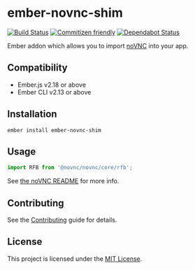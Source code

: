 # ember-novnc-shim

[![Build Status](https://travis-ci.org/omghax/ember-novnc-shim.svg?branch=master)](https://travis-ci.org/omghax/ember-novnc-shim)
[![Commitizen friendly](https://img.shields.io/badge/commitizen-friendly-brightgreen.svg)](http://commitizen.github.io/cz-cli/)
[![Dependabot Status](https://api.dependabot.com/badges/status?host=github&repo=omghax/ember-novnc-shim)](https://dependabot.com)

Ember addon which allows you to import [noVNC](https://github.com/novnc/noVNC) into your app.

## Compatibility

- Ember.js v2.18 or above
- Ember CLI v2.13 or above

## Installation

```
ember install ember-novnc-shim
```

## Usage

```js
import RFB from '@novnc/novnc/core/rfb';
```

See [the noVNC README](https://github.com/novnc/noVNC/blob/master/README.md) for more info.

## Contributing

See the [Contributing](CONTRIBUTING.md) guide for details.

## License

This project is licensed under the [MIT License](LICENSE.md).
